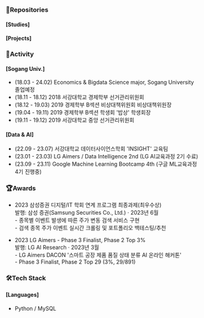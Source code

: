 ### 💼Repositories
#### [Studies]


#### [Projects]


### 📢Activity
#### [Sogang Univ.]
- (18.03 - 24.02) Economics & Bigdata Science major, Sogang University 졸업예정
- (18.11 - 18.12) 2018 서강대학교 경제학부 선거관리위원회
- (18.12 - 19.03) 2019 경제학부 B섹션 비상대책위원회 비상대책위원장
- (19.04 - 19.11) 2019 경제학부 B섹션 학생회 '밥상' 학생회장
- (19.11 - 19.12) 2019 서강대학교 중앙 선거관리위원회

#### [Data & AI]
- (22.09 - 23.07) 서강대학교 데이터사이언스학회 'INSIGHT' 교육팀
- (23.01 - 23.03) LG Aimers / Data Intelligence 2nd (LG AI교육과정 2기 수료)
- (23.09 - 23.11) Google Machine Learning Bootcamp 4th (구글 ML교육과정 4기 진행중)

### 🏆Awards
- 2023 삼성증권 디지털/IT 학회 연계 프로그램 최종과제(최우수상)
<br> 발행: 삼성 증권(Samsung Securities Co., Ltd.) · 2023년 6월
<br> - 종목별 이벤트 발생에 따른 주가 변동 검색 서비스 구현
<br> - 검색 종목 주가 이벤트 실시간 크롤링 및 포트폴리오 백테스팅/추천

- 2023 LG Aimers - Phase 3 Finalist, Phase 2 Top 3%
<br> 발행: LG AI Research · 2023년 3월
<br> - LG Aimers DACON '스마트 공장 제품 품질 상태 분류 AI 온라인 해커톤'
<br> - Phase 3 Finalist, Phase 2 Top 29 (3%, 29/891)

### 🛠Tech Stack
#### [Languages]
- Python / MySQL
